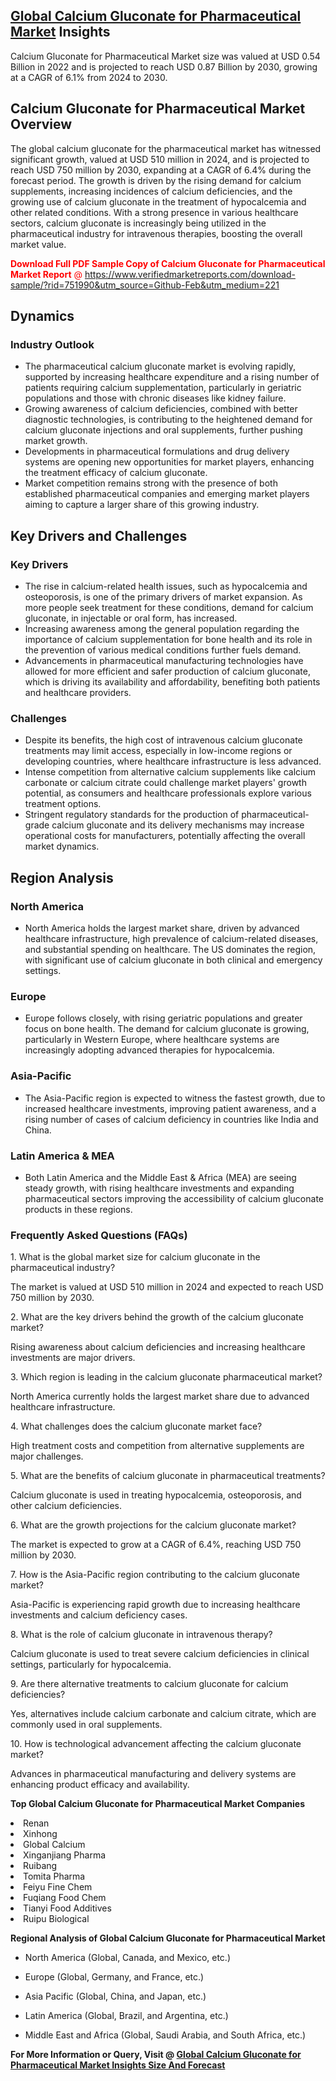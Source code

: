 <h2><a href="https://www.verifiedmarketreports.com/download-sample/?rid=751990&amp;utm_source=Github&amp;utm_medium=221" target="_blank">Global Calcium Gluconate for Pharmaceutical Market</a> Insights</h2><p>Calcium Gluconate for Pharmaceutical Market size was valued at USD 0.54 Billion in 2022 and is projected to reach USD 0.87 Billion by 2030, growing at a CAGR of 6.1% from 2024 to 2030.</p><p> <h2>Calcium Gluconate for Pharmaceutical Market Overview</h2> <p>The global calcium gluconate for the pharmaceutical market has witnessed significant growth, valued at USD 510 million in 2024, and is projected to reach USD 750 million by 2030, expanding at a CAGR of 6.4% during the forecast period. The growth is driven by the rising demand for calcium supplements, increasing incidences of calcium deficiencies, and the growing use of calcium gluconate in the treatment of hypocalcemia and other related conditions. With a strong presence in various healthcare sectors, calcium gluconate is increasingly being utilized in the pharmaceutical industry for intravenous therapies, boosting the overall market value.</p> <p><p><span class=""><span style="color: #ff0000;"><strong>Download Full PDF Sample Copy of Calcium Gluconate for Pharmaceutical Market Report</strong> @ </span><a href="https://www.verifiedmarketreports.com/download-sample/?rid=751990&amp;utm_source=Github-Feb&amp;utm_medium=221" target="_blank">https://www.verifiedmarketreports.com/download-sample/?rid=751990&amp;utm_source=Github-Feb&amp;utm_medium=221</a></span></p></p> <h2>Dynamics</h2> <h3>Industry Outlook</h3> <ul> <li>The pharmaceutical calcium gluconate market is evolving rapidly, supported by increasing healthcare expenditure and a rising number of patients requiring calcium supplementation, particularly in geriatric populations and those with chronic diseases like kidney failure.</li> <li>Growing awareness of calcium deficiencies, combined with better diagnostic technologies, is contributing to the heightened demand for calcium gluconate injections and oral supplements, further pushing market growth.</li> <li>Developments in pharmaceutical formulations and drug delivery systems are opening new opportunities for market players, enhancing the treatment efficacy of calcium gluconate.</li> <li>Market competition remains strong with the presence of both established pharmaceutical companies and emerging market players aiming to capture a larger share of this growing industry.</li> </ul> <h2>Key Drivers and Challenges</h2> <h3>Key Drivers</h3> <ul> <li>The rise in calcium-related health issues, such as hypocalcemia and osteoporosis, is one of the primary drivers of market expansion. As more people seek treatment for these conditions, demand for calcium gluconate, in injectable or oral form, has increased.</li> <li>Increasing awareness among the general population regarding the importance of calcium supplementation for bone health and its role in the prevention of various medical conditions further fuels demand.</li> <li>Advancements in pharmaceutical manufacturing technologies have allowed for more efficient and safer production of calcium gluconate, which is driving its availability and affordability, benefiting both patients and healthcare providers.</li> </ul> <h3>Challenges</h3> <ul> <li>Despite its benefits, the high cost of intravenous calcium gluconate treatments may limit access, especially in low-income regions or developing countries, where healthcare infrastructure is less advanced.</li> <li>Intense competition from alternative calcium supplements like calcium carbonate or calcium citrate could challenge market players' growth potential, as consumers and healthcare professionals explore various treatment options.</li> <li>Stringent regulatory standards for the production of pharmaceutical-grade calcium gluconate and its delivery mechanisms may increase operational costs for manufacturers, potentially affecting the overall market dynamics.</li> </ul> <h2>Region Analysis</h2> <h3>North America</h3> <ul> <li>North America holds the largest market share, driven by advanced healthcare infrastructure, high prevalence of calcium-related diseases, and substantial spending on healthcare. The US dominates the region, with significant use of calcium gluconate in both clinical and emergency settings.</li> </ul> <h3>Europe</h3> <ul> <li>Europe follows closely, with rising geriatric populations and greater focus on bone health. The demand for calcium gluconate is growing, particularly in Western Europe, where healthcare systems are increasingly adopting advanced therapies for hypocalcemia.</li> </ul> <h3>Asia-Pacific</h3> <ul> <li>The Asia-Pacific region is expected to witness the fastest growth, due to increased healthcare investments, improving patient awareness, and a rising number of cases of calcium deficiency in countries like India and China.</li> </ul> <h3>Latin America & MEA</h3> <ul> <li>Both Latin America and the Middle East & Africa (MEA) are seeing steady growth, with rising healthcare investments and expanding pharmaceutical sectors improving the accessibility of calcium gluconate products in these regions.</li> </ul> <h3>Frequently Asked Questions (FAQs)</h3> <p>1. What is the global market size for calcium gluconate in the pharmaceutical industry?</p> <p>The market is valued at USD 510 million in 2024 and expected to reach USD 750 million by 2030.</p> <p>2. What are the key drivers behind the growth of the calcium gluconate market?</p> <p>Rising awareness about calcium deficiencies and increasing healthcare investments are major drivers.</p> <p>3. Which region is leading in the calcium gluconate pharmaceutical market?</p> <p>North America currently holds the largest market share due to advanced healthcare infrastructure.</p> <p>4. What challenges does the calcium gluconate market face?</p> <p>High treatment costs and competition from alternative supplements are major challenges.</p> <p>5. What are the benefits of calcium gluconate in pharmaceutical treatments?</p> <p>Calcium gluconate is used in treating hypocalcemia, osteoporosis, and other calcium deficiencies.</p> <p>6. What are the growth projections for the calcium gluconate market?</p> <p>The market is expected to grow at a CAGR of 6.4%, reaching USD 750 million by 2030.</p> <p>7. How is the Asia-Pacific region contributing to the calcium gluconate market?</p> <p>Asia-Pacific is experiencing rapid growth due to increasing healthcare investments and calcium deficiency cases.</p> <p>8. What is the role of calcium gluconate in intravenous therapy?</p> <p>Calcium gluconate is used to treat severe calcium deficiencies in clinical settings, particularly for hypocalcemia.</p> <p>9. Are there alternative treatments to calcium gluconate for calcium deficiencies?</p> <p>Yes, alternatives include calcium carbonate and calcium citrate, which are commonly used in oral supplements.</p> <p>10. How is technological advancement affecting the calcium gluconate market?</p> <p>Advances in pharmaceutical manufacturing and delivery systems are enhancing product efficacy and availability.</p> </p><p><strong>Top Global Calcium Gluconate for Pharmaceutical Market Companies</strong></p><div data-test-id=""><p><li>Renan</li><li> Xinhong</li><li> Global Calcium</li><li> Xinganjiang Pharma</li><li> Ruibang</li><li> Tomita Pharma</li><li> Feiyu Fine Chem</li><li> Fuqiang Food Chem</li><li> Tianyi Food Additives</li><li> Ruipu Biological</li></p><div><strong>Regional Analysis of&nbsp;Global Calcium Gluconate for Pharmaceutical Market</strong></div><ul><li dir="ltr"><p dir="ltr">North America&nbsp;(Global, Canada, and Mexico, etc.)</p></li><li dir="ltr"><p dir="ltr">Europe (Global, Germany, and France, etc.)</p></li><li dir="ltr"><p dir="ltr">Asia Pacific&nbsp;(Global, China, and Japan, etc.)</p></li><li dir="ltr"><p dir="ltr">Latin America&nbsp;(Global, Brazil, and Argentina, etc.)</p></li><li dir="ltr">Middle East and Africa&nbsp;(Global, Saudi Arabia, and South Africa, etc.)</li></ul><p><strong>For More Information or Query, Visit @&nbsp;</strong><strong><a href="https://www.verifiedmarketreports.com/product/calcium-gluconate-for-pharmaceutical-market/?utm_source=Github&amp;utm_medium=221" target="_blank">Global Calcium Gluconate for Pharmaceutical Market Insights Size And Forecast</a></strong></p></div>
